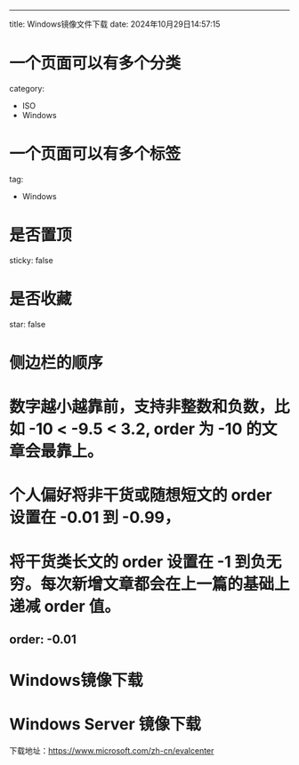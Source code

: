 
---
title: Windows镜像文件下载
date: 2024年10月29日14:57:15
# 一个页面可以有多个分类
category:
  - ISO
  - Windows
# 一个页面可以有多个标签
tag:
  - Windows
# 是否置顶
sticky: false
# 是否收藏
star: false
# 侧边栏的顺序
# 数字越小越靠前，支持非整数和负数，比如 -10 < -9.5 < 3.2, order 为 -10 的文章会最靠上。
# 个人偏好将非干货或随想短文的 order 设置在 -0.01 到 -0.99，
# 将干货类长文的 order 设置在 -1 到负无穷。每次新增文章都会在上一篇的基础上递减 order 值。
order: -0.01
---
# Windows镜像下载

# Windows Server 镜像下载
下载地址：https://www.microsoft.com/zh-cn/evalcenter
